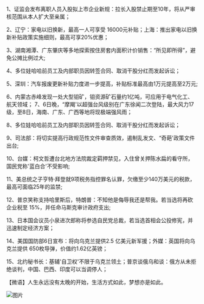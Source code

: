 1、证监会发布离职人员入股拟上市企业新规：拉长入股禁止期至10年，将从严审核范围从本人扩大至亲属；

2、辽宁：家电以旧换新，最高一人可享受 16000元补贴；上海：推出家电以旧换新补贴政策实施细则，最高可享20%优惠；

3、湖南湘潭、广东肇庆等多地探索按住房套内面积计价销售：“所见即所得”，避免公摊比例过大;

4、多位娃哈哈前员工及内部职员因转签合同、取消干股分红而发起诉讼；

5、深圳：汽车报废更新补贴力度进一步提高，补贴标准最高由1万元提高至2万元;

6、内蒙古赤峰发现一处大型钼矿，钼资源矿石量约1亿吨，可应用于电气化工、航天领域； 7、6日晚，“摩羯'以超强台风级别在广东徐闻二次登陆，最大风力17级，至8日，海南、广东、广西等地将现极端强风雨；

8、多位娃哈哈前员工及内部职员因转签合同、取消干股分红而发起诉讼；

9、司法部：将切实提高行政规范性文件审查质效，遏制乱发文、“奇葩'政策文件出台;

10、台媒：柯文哲遭台北地方法院裁定羁押禁见，入住曾关押陈水扁的看守所，国民党称'蓝白合'不受影响;

11、美总统之子亨特·拜登就9项税务指控罪名认罪，欠缴至少140万美元的税款，最高可面临25年的监禁;

12、普京笑称支持哈里斯后，特朗普：不知他是侮辱我还是帮我。若当选将再砍企业税至 15%，并任命马斯克审计政府支出;

13、日本国会议员小泉进次郎称将参选自民党总裁，若当选首相会公投修宪，并迅速制定经济方案；

14、美国国防部6日宣布：将向乌克兰提供2.5 亿美元新军援；外媒：英国将向乌克兰提供 650枚导弹，价值约1.62亿英镑；

15、北约秘书长：基辅'自卫权'不限于乌克兰领土；普京谈俄乌和谈：俄方从未拒绝谈判，中国、巴西、印度可以当调停人；

【微语】人生永远没有太晚的开始，生活方式如此，梦想亦是如此。

![图片](https://api.03c3.cn/api/zb)
